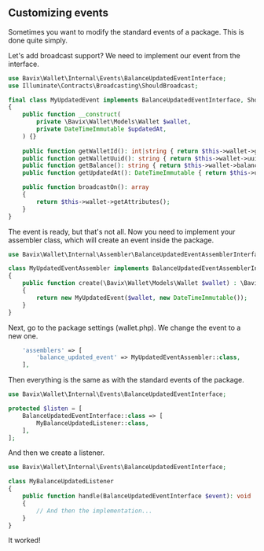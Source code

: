 ## Customizing events

Sometimes you want to modify the standard events of a package. This is done quite simply.

Let's add broadcast support? We need to implement our event from the interface.

```php
use Bavix\Wallet\Internal\Events\BalanceUpdatedEventInterface;
use Illuminate\Contracts\Broadcasting\ShouldBroadcast;

final class MyUpdatedEvent implements BalanceUpdatedEventInterface, ShouldBroadcast
{
    public function __construct(
        private \Bavix\Wallet\Models\Wallet $wallet,
        private DateTimeImmutable $updatedAt,
    ) {}
    
    public function getWalletId(): int|string { return $this->wallet->getKey(); }
    public function getWalletUuid(): string { return $this->wallet->uuid; }
    public function getBalance(): string { return $this->wallet->balanceInt; }
    public function getUpdatedAt(): DateTimeImmutable { return $this->updatedAt; }

    public function broadcastOn(): array
    {
        return $this->wallet->getAttributes();
    }
}
```

The event is ready, but that's not all. Now you need to implement your assembler class, which will create an event inside the package.

```php
use Bavix\Wallet\Internal\Assembler\BalanceUpdatedEventAssemblerInterface;

class MyUpdatedEventAssembler implements BalanceUpdatedEventAssemblerInterface
{
    public function create(\Bavix\Wallet\Models\Wallet $wallet) : \Bavix\Wallet\Internal\Events\BalanceUpdatedEventInterface
    {
        return new MyUpdatedEvent($wallet, new DateTimeImmutable());
    }
}
```

Next, go to the package settings (wallet.php).
We change the event to a new one.

```php
    'assemblers' => [
        'balance_updated_event' => MyUpdatedEventAssembler::class,
    ],
```

Then everything is the same as with the standard events of the package.

```php
use Bavix\Wallet\Internal\Events\BalanceUpdatedEventInterface;

protected $listen = [
    BalanceUpdatedEventInterface::class => [
        MyBalanceUpdatedListener::class,
    ],
];
```

And then we create a listener.

```php
use Bavix\Wallet\Internal\Events\BalanceUpdatedEventInterface;

class MyBalanceUpdatedListener
{
    public function handle(BalanceUpdatedEventInterface $event): void
    {
        // And then the implementation...
    }
}
```

It worked! 
